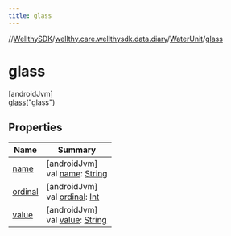 ```yaml
---
title: glass
---
```

//[WellthySDK](../../../../index.html)/[wellthy.care.wellthysdk.data.diary](../../index.html)/[WaterUnit](../index.html)/[glass](index.html)



# glass



[androidJvm]\
[glass](index.html)("glass")



## Properties


| Name | Summary |
|---|---|
| [name](../../../wellthy.care.wellthysdk.data.profile.you/-gender/-male/index.html#-372974862%2FProperties%2F-1123460525) | [androidJvm]<br>val [name](../../../wellthy.care.wellthysdk.data.profile.you/-gender/-male/index.html#-372974862%2FProperties%2F-1123460525): [String](https://kotlinlang.org/api/latest/jvm/stdlib/kotlin/-string/index.html) |
| [ordinal](../../../wellthy.care.wellthysdk.data.profile.you/-gender/-male/index.html#-739389684%2FProperties%2F-1123460525) | [androidJvm]<br>val [ordinal](../../../wellthy.care.wellthysdk.data.profile.you/-gender/-male/index.html#-739389684%2FProperties%2F-1123460525): [Int](https://kotlinlang.org/api/latest/jvm/stdlib/kotlin/-int/index.html) |
| [value](../value.html) | [androidJvm]<br>val [value](../value.html): [String](https://kotlinlang.org/api/latest/jvm/stdlib/kotlin/-string/index.html) |

